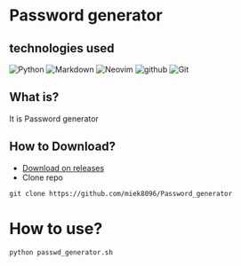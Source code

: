 # Password generator

## technologies used
![Python](https://img.shields.io/badge/Python-3776AB?style=for-the-badge&logo=python&logoColor=white) ![Markdown](https://img.shields.io/badge/Markdown-000000?style=for-the-badge&logo=markdown&logoColor=white) ![Neovim](https://img.shields.io/badge/NeoVim-%2357A143.svg?&style=for-the-badge&logo=neovim&logoColor=white)
![github](https://img.shields.io/badge/GitHub-100000?style=for-the-badge&logo=github&logoColor=white) ![Git](https://img.shields.io/badge/Git-F05032?style=for-the-badge&logo=git&logoColor=white)

## What is?
It is Password generator

## How to Download?

* [Download on releases](https://github.com/miek8096/Password_generator/releases)
* Clone repo
```shell
git clone https://github.com/miek8096/Password_generator
```

# How to use?
```shell
python passwd_generator.sh
```
